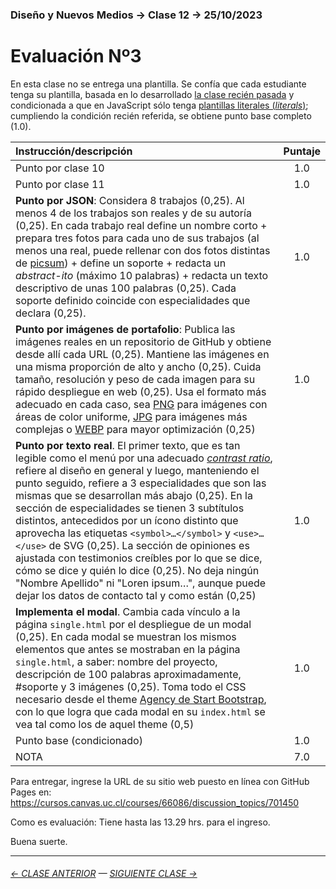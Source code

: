### Diseño y Nuevos Medios → Clase 12 → 25/10/2023

# Evaluación Nº3

En esta clase no se entrega una plantilla. Se confía que cada estudiante tenga su plantilla, basada en lo desarrollado [la clase recién pasada](https://github.com/profesorfaco/dno037-2023-2/tree/main/clase-11) y condicionada a que en JavaScript sólo tenga [plantillas literales (*literals*)](https://developer.mozilla.org/es/docs/Web/JavaScript/Reference/Template_literals); cumpliendo la condición recién referida, se obtiene punto base completo (1.0).

| Instrucción/descripción |  Puntaje | 
|:------------------------|:--------:|
| Punto por clase 10 | 1.0 |
| Punto por clase 11 | 1.0 |
| **Punto por JSON**: Considera 8 trabajos (0,25). Al menos 4 de los trabajos son reales y de su autoría (0,25). En cada trabajo real define un nombre corto + prepara tres fotos para cada uno de sus trabajos (al menos una real, puede rellenar con dos fotos distintas de [picsum](https://picsum.photos/)) + define un soporte + redacta un *abstract-ito* (máximo 10 palabras) + redacta un texto descriptivo de unas 100 palabras (0,25). Cada soporte definido coincide con especialidades que declara (0,25). | 1.0 |
| **Punto por imágenes de portafolio**: Publica las imágenes reales en un repositorio de GitHub y obtiene desde allí cada URL (0,25). Mantiene las imágenes en una misma proporción de alto y ancho (0,25). Cuida tamaño, resolución y peso de cada imagen para su rápido despliegue en web (0,25). Usa el formato más adecuado en cada caso, sea [PNG](https://helpx.adobe.com/cl/photoshop-elements/using/optimizing-images-gif-or-png.html) para imágenes con áreas de color uniforme, [JPG](https://helpx.adobe.com/cl/photoshop-elements/using/optimizing-images-jpeg-format.html) para imágenes más complejas o [WEBP](https://www.adobe.com/cl/creativecloud/file-types/image/raster/webp-file.html) para mayor optimización (0,25) | 1.0 |
| **Punto por texto real**. El primer texto, que es tan legible como el menú por una adecuado [*contrast ratio*](https://webaim.org/resources/contrastchecker/), refiere al diseño en general y luego, manteniendo el punto seguido, refiere a 3 especialidades que son las mismas que se desarrollan más abajo (0,25). En la sección de especialidades se tienen 3 subtítulos distintos, antecedidos por un ícono distinto que aprovecha las etiquetas `<symbol>…</symbol>` y `<use>…</use>` de SVG (0,25). La sección de opiniones es ajustada con testimonios creíbles por lo que se dice, cómo se dice y quién lo dice (0,25). No deja ningún "Nombre Apellido" ni "Loren ipsum…", aunque puede dejar los datos de contacto tal y como están (0,25) | 1.0 |
| **Implementa el modal**. Cambia cada vínculo a la página `single.html` por el despliegue de un modal (0,25). En cada modal se muestran los mismos elementos que antes se mostraban en la página `single.html`, a saber: nombre del proyecto, descripción de 100 palabras aproximadamente, #soporte y 3 imágenes (0,25). Toma todo el CSS necesario desde el theme [Agency de Start Bootstrap](https://startbootstrap.com/theme/agency), con lo que logra que cada modal en su `index.html` se vea tal como los de aquel theme (0,5) | 1.0 |
| Punto base (condicionado) | 1.0 |
| NOTA  | 7.0 |

Para entregar, ingrese la URL de su sitio web puesto en línea con GitHub Pages en: https://cursos.canvas.uc.cl/courses/66086/discussion_topics/701450

Como es evaluación: Tiene hasta las 13.29 hrs. para el ingreso.

Buena suerte.

- - - - - - - 

###### [← CLASE ANTERIOR](https://github.com/profesorfaco/dno037-2023-2/tree/main/clase-11) — [SIGUIENTE CLASE →](https://github.com/profesorfaco/dno037-2023-2/tree/main/clase-14)
